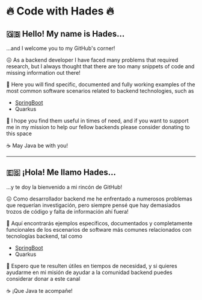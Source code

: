 # :fire: Code with Hades :fire:

## :uk: Hello! My name is Hades...

...and I welcome you to my GitHub's corner!

:confounded: As a backend developer I have faced many problems that required research, but I always thought that there are too many snippets of code and missing information out there!

:rocket: Here you will find specific, documented and fully working examples of the most common software scenarios related to backend technologies, such as

* [SpringBoot](https://github.com/codewithhades/spring-boot)
* Quarkus

:pray: I hope you find them useful in times of need, and if you want to support me in my mission to help our fellow backends please consider donating to this space

:coffee: May Java be with you!

---

## :es: ¡Hola! Me llamo Hades...

...y te doy la bienvenido a mi rincón de GitHub!

:confounded: Como desarrollador backend me he enfrentado a numerosos problemas que requerían investigación, pero siempre pensé que hay demasiados trozos de código y falta de información ahí fuera!

:rocket: Aquí encontrarás ejemplos específicos, documentados y completamente funcionales de los escenarios de software más comunes relacionados con tecnologías backend, tal como

* [SpringBoot](https://github.com/codewithhades/spring-boot)
* Quarkus

:pray: Espero que te resulten útiles en tiempos de necesidad, y si quieres ayudarme en mi misión de ayudar a la comunidad backend puedes considerar donar a este canal

:coffee: ¡Que Java te acompañe!